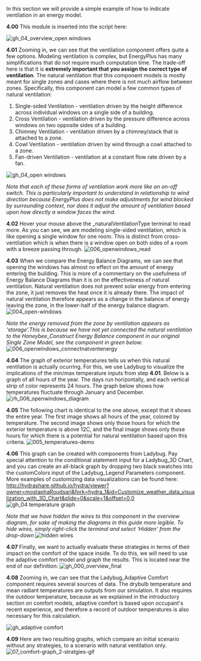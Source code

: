 In this section we will provide a simple example of how to indicate ventilation in an energy model. 

**4.00** This module is inserted into the script here:

![gh_04_overview_open windows](https://user-images.githubusercontent.com/44324576/52432381-96222c00-2b0a-11e9-9107-22d6dc01e8b9.png)

**4.01** Zooming in, we can see that the ventilation component offers quite a few options. Modeling ventilation is complex, but EnergyPlus has many simplifications that do not require much computation time. The trade-off here is that it is **extremely important that you assign the correct type of ventilation**. The natural ventilation that this component models is mostly meant for single zones and cases where there is not much airflow between zones. Specifically, this component can model a few common types of natural ventilation:

1. Single-sided Ventilation - ventilation driven by the height difference across individual windows on a single side of a building.
2. Cross Ventilation - ventilation driven by the pressure difference across windows on two opposite sides of a building.
3. Chimney Ventilation - ventilation driven by a chimney/stack that is attached to a zone.
4. Cowl Ventilation - ventilation driven by wind through a cowl attached to a zone.
5. Fan-driven Ventilation - ventilation at a constant flow rate driven by a fan.

![gh_04_open windows](https://user-images.githubusercontent.com/44324576/52433831-47769100-2b0e-11e9-90d8-bb75513e89b4.png)

_Note that each of these forms of ventilation work more like an on-off switch. This is particularly important to understand in relationship to wind direction because EnergyPlus does not make adjustments for wind blocked by surrounding context, nor does it adjust the amount of ventilation based upon how directly a window faces the wind._

**4.02** Hover your mouse above the _naturalVentilationType terminal to read more. As you can see, we are modeling single-sided ventilation, which is like opening a single window for one room. This is distinct from cross-ventilation which is when there is a window open on both sides of a room with a breeze passing through.
![006_openwindows_read](https://user-images.githubusercontent.com/44324576/52435631-a1795580-2b12-11e9-9fd8-ca989490c835.jpg)

**4.03** When we compare the Energy Balance Diagrams, we can see that opening the windows has almost no effect on the amount of energy entering the building. This is more of a commentary on the usefulness of Energy Balance Diagrams than it is on the effectiveness of natural ventilation. Natural ventilation does not prevent solar energy from entering the zone, it just removes the heat once it is already there. The impact of natural ventilation therefore appears as a change in the balance of energy leaving the zone, in the lower-half of the energy balance diagram. 
![004_open-windows](https://user-images.githubusercontent.com/44324576/52435462-3465c000-2b12-11e9-98e4-19c909b93399.gif)

_Note the energy removed from the zone by ventilation appears as 'storage'.This is because we have not yet connected the natural ventilation to the Honeybee_Construct Energy Balance component in our original Single Zone Model, see the component in green below:_
![006_openwindows_connectnatventenergy](https://user-images.githubusercontent.com/44324576/52437574-852be780-2b17-11e9-9432-f299c91472c9.jpg)

 
**4.04** The graph of exterior temperatures tells us when this natural ventilation is actually ocurring. For this, we use Ladybug to visualize the implications of the min/max temperature inputs from step **4.01**. Below is a graph of all hours of the year. The days run horizontally, and each vertical strip of color represents 24 hours. The graph below shows how temperatures fluctuate through January and December.
![rh_006_openwindows_diagram](https://user-images.githubusercontent.com/44324576/52436054-89560600-2b13-11e9-8087-304579af9e2b.jpg)


**4.05** The following chart is identical to the one above, except that it shows the entire year. The first image shows all hours of the year, colored by temperature. The second image shows only those hours for which the exterior temperature is above 12C, and the final image shows only those hours for which there is a potential for natural ventilation based upon this criteria. 
![005_temperatures-demo](https://user-images.githubusercontent.com/44324576/52436707-3f6e1f80-2b15-11e9-8004-bf9d1a382078.gif)

**4.06** This graph can be created with components from Ladybug. Pay special attention to the conditional statement input for a Ladybug_3D Chart, and you can create an all-black graph by dropping two black swatches into the customColors input of the Ladybug_Legend Parameters component. More examples of customizing data visualizations can be found here: http://hydrashare.github.io/hydra/viewer?owner=mostaphaRoudsari&fork=hydra_1&id=Customize_weather_data_visualization_with_3D_Chart&slide=0&scale=1&offset=0,0
![gh_04 temperature graph](https://user-images.githubusercontent.com/44324576/52436944-e783e880-2b15-11e9-8cc5-8ea4f309681c.png)

_Note that we have hidden the wires to this component in the overview diagram, for sake of making the diagrams in this guide more legible. To hide wires, simply right-click the terminal and select 'Hidden' from the drop-down_
![hidden wires](https://user-images.githubusercontent.com/44324576/52437724-e2279d80-2b17-11e9-9204-3482033d707a.JPG)

**4.07** Finally, we want to actually evaluate these strategies in terms of their impact on the comfort of the space inside. To do this, we will need to use the adaptive comfort model and graph the results. This is located near the end of our definition:
![gh_000_overview_final](https://user-images.githubusercontent.com/44324576/52441180-52d2b800-2b20-11e9-85a7-2654e114c562.png)

**4.08** Zooming in, we can see that the Ladybug_Adaptive Comfort component requires several sources of data. The drybulb temperature and mean radiant temperatures are outputs from our simulation. It also requires the outdoor temperature, because as we explained in the introductory section on comfort models, adaptive comfort is based upon occupant's recent experience, and therefore a record of outdoor temperatures is also necessary for this calculation.

![gh_adaptive comfort](https://user-images.githubusercontent.com/44324576/52441428-cecd0000-2b20-11e9-9c28-60dd9e8ea861.png)

**4.09** Here are two resulting graphs, which compare an initial scenario without any strategies, to a scenario with natural ventilation only.
![07_comfort-graph_2-stratgies-gif](https://user-images.githubusercontent.com/44324576/52441922-418aab00-2b22-11e9-858f-c2ad86d5598e.gif)
